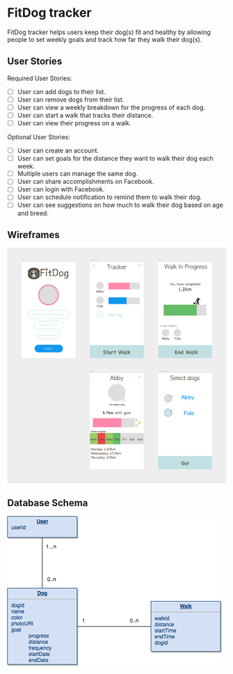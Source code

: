 # FitDog tracker

FitDog tracker helps users keep their dog(s) fit and healthy by allowing people to set weekly goals and track how far they walk their dog(s).

## User Stories

Required User Stories:
- [ ] User can add dogs to their list.
- [ ] User can remove dogs from their list.
- [ ] User can view a weekly breakdown for the progress of each dog.
- [ ] User can start a walk that tracks their distance.
- [ ] User can view their progress on a walk.

Optional User Stories:
- [ ] User can create an account.
- [ ] User can set goals for the distance they want to walk their dog each week.
- [ ] Multiple users can manage the same dog.
- [ ] User can share accomplishments on Facebook.
- [ ] User can login with Facebook.
- [ ] User can schedule notification to remind them to walk their dog.
- [ ] User can see suggestions on how much to walk their dog based on age and breed.

## Wireframes
<img src='FitDog.png' title='Wireframes' width='' alt='Wireframes' />

## Database Schema
<img src='FitDog_Database.png' title='Database Schema' width='' alt='Database Schema' />
